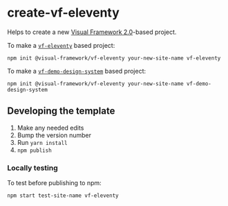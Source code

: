 # create-vf-eleventy

Helps to create a new [Visual Framework 2.0](https://visual-framework.github.io/vf-welcome/)-based project.

To make a [`vf-eleventy`](https://github.com/visual-framework/vf-eleventy) based project:

```
npm init @visual-framework/vf-eleventy your-new-site-name vf-eleventy
```

To make a [`vf-demo-design-system`](https://github.com/visual-framework/vf-demo-design-system) based project:

```
npm init @visual-framework/vf-eleventy your-new-site-name vf-demo-design-system
```


## Developing the template

1. Make any needed edits
1. Bump the version number
1. Run `yarn install`
1. `npm publish`

### Locally testing

To test before publishing to npm:

```
npm start test-site-name vf-eleventy
```
